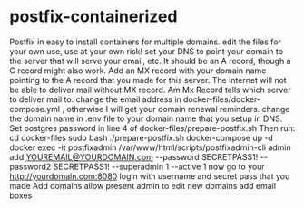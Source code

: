 # postfix-containerized
Postfix in easy to install containers for multiple domains.
edit the files for your own use, use at your own risk!
set your DNS to point your domain to the server that will serve your email, etc. It should be an A record, though a C record might also work.
Add an MX record with your domain name pointing to the A record that you made for this server. The internet will not be able to deliver mail without MX record. Am Mx Record tells which server to deliver mail to.
change the email address in docker-files/docker-compose.yml , otherwise I will get your domain renewal reminders.  change the domain name in .env file to your domain name that you setup in DNS.
Set postgres password in line 4 of docker-files/prepare-postfix.sh
Then run:
cd docker-files
sudo bash ./prepare-postfix.sh
docker-compose up -d 
docker exec -it postfixadmin /var/www/html/scripts/postfixadmin-cli admin add YOUREMAIL@YOURDOMAIN.com  --password SECRETPASS1! --password2 SECRETPASS1! --superadmin 1 --active 1
now go to your http://yourdomain.com:8080 
login with username and secret pass that you made 
Add domains
allow present admin to edit new domains
add email boxes